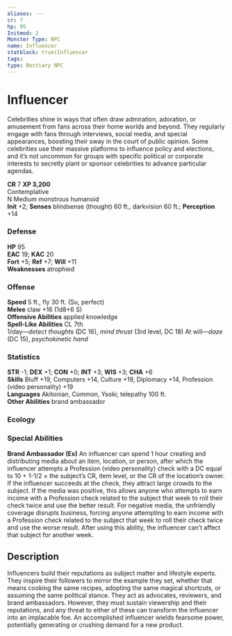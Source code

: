 ```yaml
---
aliases: ---
cr: 7
hp: 95
Initmod: 2
Monster Type: NPC
name: Influencer
statblock: true(Influencer
tags: 
type: Bestiary NPC
---
```


# Influencer

Celebrities shine in ways that often draw admiration, adoration, or amusement from fans across their home worlds and beyond. They regularly engage with fans through interviews, social media, and special appearances, boosting their sway in the court of public opinion. Some celebrities use their massive platforms to influence policy and elections, and it’s not uncommon for groups with specific political or corporate interests to secretly plant or sponsor celebrities to advance particular agendas.

**CR** 7
**XP 3,200**  
Contemplative  
N Medium monstrous humanoid  
**Init** +2; **Senses** blindsense (thought) 60 ft., darkvision 60 ft.; **Perception** +14  

### Defense

**HP** 95  
**EAC** 19; **KAC** 20  
**Fort** +5; **Ref** +7; **Will** +11  
**Weaknesses** atrophied

### Offense

**Speed** 5 ft., fly 30 ft. (Su, perfect)  
**Melee** claw +16 (1d8+6 S)  
**Offensive Abilities** applied knowledge  
**Spell-Like Abilities** CL 7th  
1/day—_detect thoughts_ (DC 16), _mind thrust_ (3rd level, DC 18) At will—_daze_ (DC 15), _psychokinetic hand_

### Statistics

**STR** -1; **DEX** +1; **CON** +0; **INT** +3; **WIS** +3; **CHA** +6  
**Skills** Bluff +19, Computers +14, Culture +19, Diplomacy +14, Profession (video personality) +19  
**Languages** Akitonian, Common, Ysoki; telepathy 100 ft.  
**Other Abilities** brand ambassador

### Ecology

### Special Abilities

**Brand Ambassador (Ex)** An influencer can spend 1 hour creating and distributing media about an item, location, or person, after which the influencer attempts a Profession (video personality) check with a DC equal to 10 + 1-1/2 × the subject’s CR, item level, or the CR of the location’s owner. If the influencer succeeds at the check, they attract large crowds to the subject. If the media was positive, this allows anyone who attempts to earn income with a Profession check related to the subject that week to roll their check twice and use the better result. For negative media, the unfriendly coverage disrupts business, forcing anyone attempting to earn income with a Profession check related to the subject that week to roll their check twice and use the worse result. After using this ability, the influencer can’t affect that subject for another week.

## Description

Influencers build their reputations as subject matter and lifestyle experts. They inspire their followers to mirror the example they set, whether that means cooking the same recipes, adopting the same magical shortcuts, or assuming the same political stance. They act as advocates, reviewers, and brand ambassadors. However, they must sustain viewership and their reputations, and any threat to either of these can transform the influencer into an implacable foe. An accomplished influencer wields fearsome power, potentially generating or crushing demand for a new product.